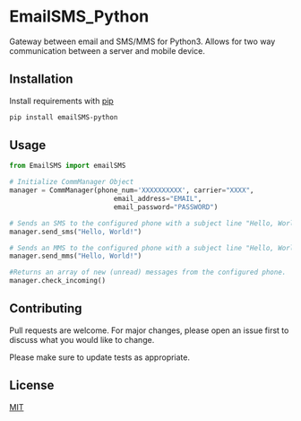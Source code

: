 # EmailSMS_Python
Gateway between email and SMS/MMS for Python3.  Allows for two way communication between a server and mobile device.  

## Installation

Install requirements with [pip](https://pip.pypa.io/en/stable/)

```bash
pip install emailSMS-python
```

## Usage

```python
from EmailSMS import emailSMS

# Initialize CommManager Object
manager = CommManager(phone_num='XXXXXXXXXX', carrier="XXXX",
                          email_address="EMAIL",
                          email_password="PASSWORD")

# Sends an SMS to the configured phone with a subject line "Hello, World!"
manager.send_sms("Hello, World!")

# Sends an MMS to the configured phone with a subject line "Hello, World!"
manager.send_mms("Hello, World!")

#Returns an array of new (unread) messages from the configured phone.
manager.check_incoming()
```

## Contributing
Pull requests are welcome. For major changes, please open an issue first to discuss what you would like to change.

Please make sure to update tests as appropriate.

## License
[MIT](https://choosealicense.com/licenses/mit/)